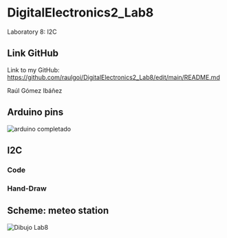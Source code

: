 # DigitalElectronics2_Lab8
Laboratory 8: I2C

## Link GitHub

Link to my GitHub: https://github.com/raulgoi/DigitalElectronics2_Lab8/edit/main/README.md

Raúl Gómez Ibáñez


## Arduino pins

![arduino completado](https://user-images.githubusercontent.com/91128806/141768993-3b2b78c2-79fa-4901-996c-fa7578aae635.png)


## I2C


### Code



### Hand-Draw



## Scheme: meteo station


![Dibujo Lab8](https://user-images.githubusercontent.com/91128806/141790964-c4ddf99c-35d8-45fe-9427-141a87406255.png)


